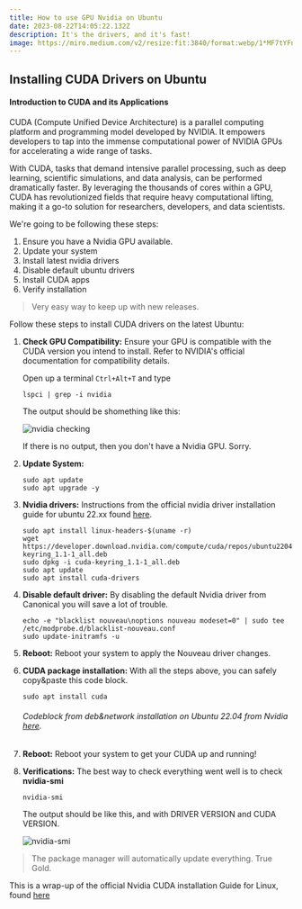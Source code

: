 ```yaml
---
title: How to use GPU Nvidia on Ubuntu
date: 2023-08-22T14:05:22.132Z
description: It's the drivers, and it's fast!
image: https://miro.medium.com/v2/resize:fit:3840/format:webp/1*MF7tYFn-m846_z-p3vBWxQ.png
---
```

## Installing CUDA Drivers on Ubuntu

#### Introduction to CUDA and its Applications

CUDA (Compute Unified Device Architecture) is a parallel computing platform and programming model developed by NVIDIA. It empowers developers to tap into the immense computational power of NVIDIA GPUs for accelerating a wide range of tasks. 

With CUDA, tasks that demand intensive parallel processing, such as deep learning, scientific simulations, and data analysis, can be performed dramatically faster. By leveraging the thousands of cores within a GPU, CUDA has revolutionized fields that require heavy computational lifting, making it a go-to solution for researchers, developers, and data scientists.

W﻿e're going to be following these steps:

1. E﻿nsure you have a Nvidia GPU available.
2. U﻿pdate your system
3. I﻿nstall latest nvidia drivers
4. D﻿isable default ubuntu drivers
5. I﻿nstall CUDA apps
6. V﻿erify installation

> V﻿ery easy way to keep up with new releases.

Follow these steps to install CUDA drivers on the latest Ubuntu:

1. **Check GPU Compatibility:**
   Ensure your GPU is compatible with the CUDA version you intend to install. Refer to NVIDIA's official documentation for compatibility details.

   Open up a terminal `Ctrl+Alt+T` and type

   ```shell
   lspci | grep -i nvidia
   ```

   T﻿he output should be shomething like this:

   ![nvidia checking](img/image_2023-08-22_164548862.png "Check if there is a Nvidia gpu in your system")

   I﻿f there is no output, then you don't have a Nvidia GPU. Sorry.

2. **Update System:**

   ```shell
   s﻿udo apt update
   s﻿udo apt upgrade -y
   ```

3. **Nvidia drivers:**
   I﻿nstructions from the official nvidia driver installation guide for ubuntu 22.xx found [here](https://docs.nvidia.com/cuda/cuda-installation-guide-linux/index.html#ubuntu).

   ```shell
   sudo apt install linux-headers-$(uname -r)
   wget           https://developer.download.nvidia.com/compute/cuda/repos/ubuntu2204/x86_64/cuda-keyring_1.1-1_all.deb
   sudo dpkg -i cuda-keyring_1.1-1_all.deb
   sudo apt update
   sudo apt install cuda-drivers
   ```

4. **Disable default driver:**
   B﻿y disabling the default Nvidia driver from Canonical you will save a lot of trouble.

   ```shell
   echo -e "blacklist nouveau\noptions nouveau modeset=0" | sudo tee /etc/modprobe.d/blacklist-nouveau.conf
   sudo update-initramfs -u
   ```

5. **Reboot:**
   Reboot your system to apply the Nouveau driver changes.
6. **CUDA package installation:**
   W﻿ith all the steps above, you can safely copy&paste this code block.

   ```shell
   sudo apt install cuda
   ```

   ###### C﻿odeblock from deb&network installation on Ubuntu 22.04 from Nvidia [here](https://developer.nvidia.com/cuda-downloads?target_os=Linux&target_arch=x86_64&Distribution=Ubuntu&target_version=22.04&target_type=deb_network).

7. **Reboot:**
   Reboot your system to get your CUDA up and running!

8. **Verifications:**
   T﻿he best way to check everything went well is to check **nvidia-smi**


   ```shell
   nvidia-smi
   ```

   T﻿he output should be like this, and with DRIVER VERSION and CUDA VERSION.

   ![nvidia-smi](img/image_2023-08-22_161926754.png "nvidia-smi")

> The package manager will automatically update everything. True Gold.

T﻿his is a wrap-up of the official Nvidia CUDA installation Guide for Linux, found [here](https://docs.nvidia.com/cuda/cuda-installation-guide-linux/index.html)